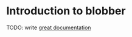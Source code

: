 # Introduction to blobber

TODO: write [great documentation](http://jacobian.org/writing/great-documentation/what-to-write/)
